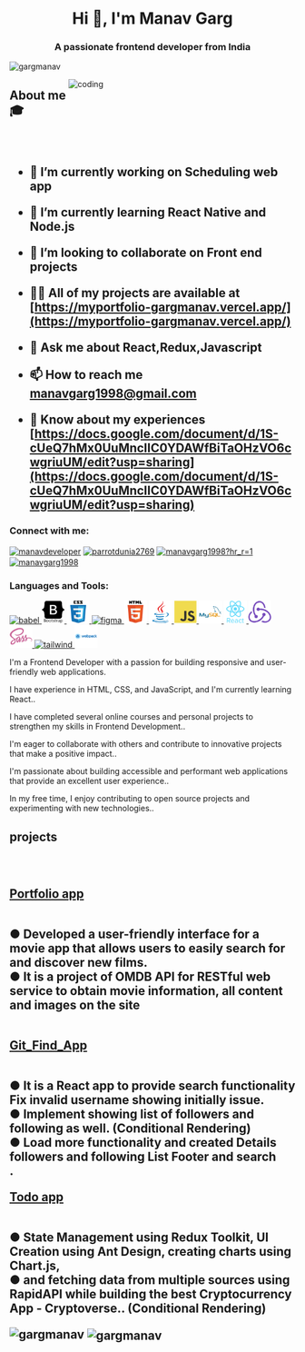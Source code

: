 <h1 align="center">Hi 👋, I'm Manav Garg</h1>
<h3 align="center">A passionate frontend developer from India</h3>

<p align="left"> <img src="https://komarev.com/ghpvc/?username=gargmanav&label=Profile%20views&color=0e75b6&style=flat" alt="gargmanav" /> </p>
<img align="right" alt="coding" width="400" src="https://img.freepik.com/premium-vector/man-working-with-laptop-flat-design-style_180868-1756.jpg?w=740"/>
<h2>About me 🎓<h2><br/>

- 🔭 I’m currently working on **Scheduling web app**

- 🌱 I’m currently learning **React Native and Node.js**

- 👯 I’m looking to collaborate on **Front end projects**

- 👨‍💻 All of my projects are available at [https://myportfolio-gargmanav.vercel.app/](https://myportfolio-gargmanav.vercel.app/)

- 💬 Ask me about **React,Redux,Javascript**

- 📫 How to reach me **manavgarg1998@gmail.com**

- 📄 Know about my experiences [https://docs.google.com/document/d/1S-cUeQ7hMx0UuMncIIC0YDAWfBiTaOHzVO6cwgriuUM/edit?usp=sharing](https://docs.google.com/document/d/1S-cUeQ7hMx0UuMncIIC0YDAWfBiTaOHzVO6cwgriuUM/edit?usp=sharing)


<h3 align="left">Connect with me:</h3>
<p align="left">
<a href="https://linkedin.com/in/manavdeveloper" target="blank"><img align="center" src="https://raw.githubusercontent.com/rahuldkjain/github-profile-readme-generator/master/src/images/icons/Social/linked-in-alt.svg" alt="manavdeveloper" height="30" width="40" /></a>
<a href="https://www.youtube.com/c/parrotdunia2769" target="blank"><img align="center" src="https://raw.githubusercontent.com/rahuldkjain/github-profile-readme-generator/master/src/images/icons/Social/youtube.svg" alt="parrotdunia2769" height="30" width="40" /></a>
<a href="https://www.hackerrank.com/manavgarg1998?hr_r=1" target="blank"><img align="center" src="https://raw.githubusercontent.com/rahuldkjain/github-profile-readme-generator/master/src/images/icons/Social/hackerrank.svg" alt="manavgarg1998?hr_r=1" height="30" width="40" /></a>
<a href="https://www.leetcode.com/manavgarg1998" target="blank"><img align="center" src="https://raw.githubusercontent.com/rahuldkjain/github-profile-readme-generator/master/src/images/icons/Social/leet-code.svg" alt="manavgarg1998" height="30" width="40" /></a>
</p>

<h3 align="left">Languages and Tools:</h3>
<p align="left"> <a href="https://babeljs.io/" target="_blank" rel="noreferrer"> <img src="https://www.vectorlogo.zone/logos/babeljs/babeljs-icon.svg" alt="babel" width="40" height="40"/> </a> <a href="https://getbootstrap.com" target="_blank" rel="noreferrer"> <img src="https://raw.githubusercontent.com/devicons/devicon/master/icons/bootstrap/bootstrap-plain-wordmark.svg" alt="bootstrap" width="40" height="40"/> </a> <a href="https://www.w3schools.com/css/" target="_blank" rel="noreferrer"> <img src="https://raw.githubusercontent.com/devicons/devicon/master/icons/css3/css3-original-wordmark.svg" alt="css3" width="40" height="40"/> </a> <a href="https://www.figma.com/" target="_blank" rel="noreferrer"> <img src="https://www.vectorlogo.zone/logos/figma/figma-icon.svg" alt="figma" width="40" height="40"/> </a> <a href="https://www.w3.org/html/" target="_blank" rel="noreferrer"> <img src="https://raw.githubusercontent.com/devicons/devicon/master/icons/html5/html5-original-wordmark.svg" alt="html5" width="40" height="40"/> </a> <a href="https://www.java.com" target="_blank" rel="noreferrer"> <img src="https://raw.githubusercontent.com/devicons/devicon/master/icons/java/java-original.svg" alt="java" width="40" height="40"/> </a> <a href="https://developer.mozilla.org/en-US/docs/Web/JavaScript" target="_blank" rel="noreferrer"> <img src="https://raw.githubusercontent.com/devicons/devicon/master/icons/javascript/javascript-original.svg" alt="javascript" width="40" height="40"/> </a> <a href="https://www.mysql.com/" target="_blank" rel="noreferrer"> <img src="https://raw.githubusercontent.com/devicons/devicon/master/icons/mysql/mysql-original-wordmark.svg" alt="mysql" width="40" height="40"/> </a> <a href="https://reactjs.org/" target="_blank" rel="noreferrer"> <img src="https://raw.githubusercontent.com/devicons/devicon/master/icons/react/react-original-wordmark.svg" alt="react" width="40" height="40"/> </a> <a href="https://redux.js.org" target="_blank" rel="noreferrer"> <img src="https://raw.githubusercontent.com/devicons/devicon/master/icons/redux/redux-original.svg" alt="redux" width="40" height="40"/> </a> <a href="https://sass-lang.com" target="_blank" rel="noreferrer"> <img src="https://raw.githubusercontent.com/devicons/devicon/master/icons/sass/sass-original.svg" alt="sass" width="40" height="40"/> </a> <a href="https://tailwindcss.com/" target="_blank" rel="noreferrer"> <img src="https://www.vectorlogo.zone/logos/tailwindcss/tailwindcss-icon.svg" alt="tailwind" width="40" height="40"/> </a> <a href="https://webpack.js.org" target="_blank" rel="noreferrer"> <img src="https://raw.githubusercontent.com/devicons/devicon/d00d0969292a6569d45b06d3f350f463a0107b0d/icons/webpack/webpack-original-wordmark.svg" alt="webpack" width="40" height="40"/> </a> </p>
  
  I'm a Frontend Developer  with a passion for building responsive and user-friendly web applications.</p> 
I have experience in HTML, CSS, and JavaScript, and I'm currently learning React..</p>
 I have completed several online courses and personal projects to strengthen my skills in Frontend Development..</p>
 I'm eager to collaborate with others and contribute to innovative projects that make a positive impact..</p>
 I'm passionate about building accessible and performant web applications that provide an excellent user experience..</p>
 In my free time, I enjoy contributing to open source projects and experimenting with new technologies..</p>

<h2>projects<h2/><br/>
<p><a href="https://github.com/gargmanav/myportfolio">Portfolio app</a></p><br/>
● Developed a user-friendly interface for a movie app that allows users to easily search for and
   discover new films.<br/>
● It is a project of OMDB API for RESTful web service to obtain movie information, all content and
  images on the site<br/>
<br/>  
<p><a href="https://github.com/gargmanav/MCT3.0">Git_Find_App</a></p><br/>
● It is a React app to provide search functionality Fix invalid username showing initially issue.<br/>
● Implement showing list of followers and following as well. (Conditional Rendering)<br/>
● Load more functionality and created Details followers and following List Footer and search <br/>.
<br/>  
<p><a href="https://github.com/gargmanav/weeklytodo">Todo app</a></p><br/>
● State Management using Redux Toolkit, UI Creation using Ant Design, creating charts using Chart.js, <br/>
● and fetching data from multiple sources using RapidAPI while building the best Cryptocurrency App - Cryptoverse.. (Conditional Rendering)<br/>

<p><img align="left" src="https://github-readme-stats.vercel.app/api/top-langs?username=gargmanav&show_icons=true&locale=en&layout=compact" alt="gargmanav" /></p>

<p>&nbsp;<img align="center" src="https://github-readme-stats.vercel.app/api?username=gargmanav&show_icons=true&locale=en" alt="gargmanav" /></p>
